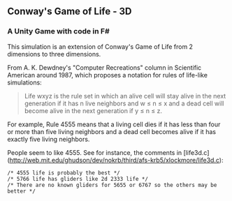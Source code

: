## Conway's Game of Life - 3D 

### A Unity Game with code in F\# 

This simulation is an extension of Conway's Game of Life from 2 dimensions
to three dimensions.

From A. K. Dewdney's "Computer Recreations" column in Scientific American around 1987, which proposes a notation for 
rules of life-like simulations:

> Life wxyz is the rule set in which an alive cell will stay alive in the
> next generation if it has n live neighbors and w ≤ n ≤ x and a dead cell
> will become alive in the next generation if y ≤ n ≤ z.

For example, Rule 4555 means that a living cell dies if it has less than four or more than five 
living neighbors and a dead cell becomes alive if it has exactly five living neighbors.

People seem to like 4555. See for instance, the comments in [life3d.c] (http://web.mit.edu/ghudson/dev/nokrb/third/afs-krb5/xlockmore/life3d.c):

```
/* 4555 life is probably the best */
/* 5766 life has gliders like 2d 2333 life */
/* There are no known gliders for 5655 or 6767 so the others may be better */
```

